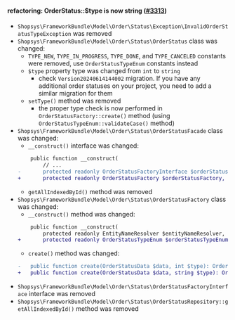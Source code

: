 #### refactoring: OrderStatus::$type is now string ([#3313](https://github.com/shopsys/shopsys/pull/3313))

-   `Shopsys\FrameworkBundle\Model\Order\Status\Exception\InvalidOrderStatusTypeException` was removed
-   `Shopsys\FrameworkBundle\Model\Order\Status\OrderStatus` class was changed:
    -   `TYPE_NEW`, `TYPE_IN_PROGRESS`, `TYPE_DONE`, and `TYPE_CANCELED` constants were removed, use `OrderStatusTypeEnum` constants instead
    -   `$type` property type was changed from `int` to `string`
        -   check `Version20240614144002` migration. If you have any additional order statuses on your project, you need to add a similar migration for them
    -   `setType()` method was removed
        -   the proper type check is now performed in `OrderStatusFactory::create()` method (using `OrderStatusTypeEnum::validateCase()` method)
-   `Shopsys\FrameworkBundle\Model\Order\Status\OrderStatusFacade` class was changed:
    -   `__construct()` interface was changed:
    ```diff
        public function __construct(
            // ...
    -       protected readonly OrderStatusFactoryInterface $orderStatusFactory,
    +       protected readonly OrderStatusFactory $orderStatusFactory,
    ```
    -   `getAllIndexedById()` method was removed
-   `Shopsys\FrameworkBundle\Model\Order\Status\OrderStatusFactory` class was changed:
    -   `__construct()` method was changed:
    ```diff
        public function __construct(
            protected readonly EntityNameResolver $entityNameResolver,
    +       protected readonly OrderStatusTypeEnum $orderStatusTypeEnum,
    ```
    -   `create()` method was changed:
    ```diff
    -   public function create(OrderStatusData $data, int $type): OrderStatus
    +   public function create(OrderStatusData $data, string $type): OrderStatus
    ```
-   `Shopsys\FrameworkBundle\Model\Order\Status\OrderStatusFactoryInterface` interface was removed
-   `Shopsys\FrameworkBundle\Model\Order\Status\OrderStatusRepository::getAllIndexedById()` method was removed
